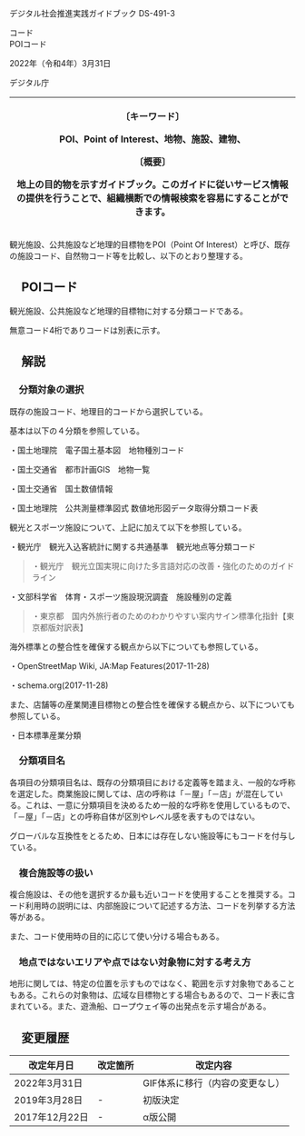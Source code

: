 デジタル社会推進実践ガイドブック DS-491-3

コード  
POIコード

2022年（令和4年）3月31日

デジタル庁

<table>
<colgroup>
<col style="width: 100%" />
</colgroup>
<thead>
<tr class="header">
<th><p>〔キーワード〕</p>
<p>POI、Point of Interest、地物、施設、建物、</p>
<p>〔概要〕</p>
<p>地上の目的物を示すガイドブック。このガイドに従いサービス情報の提供を行うことで、組織横断での情報検索を容易にすることができます。</p></th>
</tr>
</thead>
<tbody>
</tbody>
</table>

観光施設、公共施設など地理的目標物をPOI（Point Of Interest）と呼び、既存の施設コード、自然物コード等を比較し、以下のとおり整理する。

## 　POIコード

観光施設、公共施設など地理的目標物に対する分類コードである。

無意コード4桁でありコードは別表に示す。

## 　解説

### 　分類対象の選択

既存の施設コード、地理目的コードから選択している。

基本は以下の４分類を参照している。

・国土地理院　電子国土基本図　地物種別コード

・国土交通省　都市計画GIS　地物一覧

・国土交通省　国土数値情報

・国土地理院　公共測量標準図式 数値地形図データ取得分類コード表

観光とスポーツ施設について、上記に加えて以下を参照している。

・観光庁　観光入込客統計に関する共通基準　観光地点等分類コード

> ・観光庁　観光立国実現に向けた多言語対応の改善・強化のためのガイドライン

・文部科学省　体育・スポーツ施設現況調査　施設種別の定義

> ・東京都　国内外旅行者のためのわかりやすい案内サイン標準化指針【東京都版対訳表】

海外標準との整合性を確保する観点から以下についても参照している。

・OpenStreetMap Wiki, JA:Map Features(2017-11-28)

・schema.org(2017-11-28)

また、店舗等の産業関連目標物との整合性を確保する観点から、以下についても参照している。

・日本標準産業分類

### 　分類項目名

各項目の分類項目名は、既存の分類項目における定義等を踏まえ、一般的な呼称を選定した。商業施設に関しては、店の呼称は「－屋」「－店」が混在している。これは、一意に分類項目を決めるため一般的な呼称を使用しているもので、「－屋」「－店」との呼称自体が区別やレベル感を表すものではない。

グローバルな互換性をとるため、日本には存在しない施設等にもコードを付与している。

### 　複合施設等の扱い

複合施設は、その他を選択するか最も近いコードを使用することを推奨する。コード利用時の説明には、内部施設について記述する方法、コードを列挙する方法等がある。

また、コード使用時の目的に応じて使い分ける場合もある。

### 　地点ではないエリアや点ではない対象物に対する考え方

地形に関しては、特定の位置を示すものではなく、範囲を示す対象物であることもある。これらの対象物は、広域な目標物とする場合もあるので、コード表に含まれている。また、遊漁船、ロープウェイ等の出発点を示す場合がある。

## 　変更履歴

| 改定年月日     | 改定箇所 | 改定内容                        |
|----------------|----------|---------------------------------|
| 2022年3月31日  |          | GIF体系に移行（内容の変更なし） |
| 2019年3月28日  | \-       | 初版決定                        |
| 2017年12月22日 | \-       | α版公開                         |
